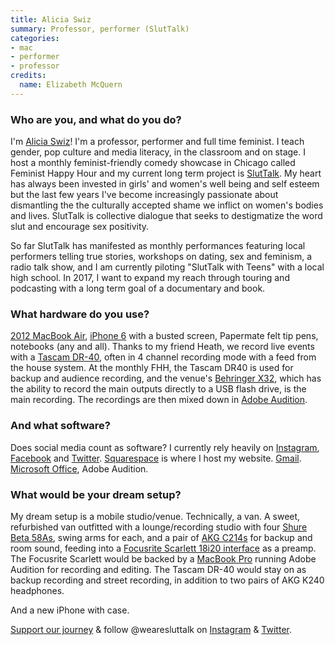 ```yaml
---
title: Alicia Swiz
summary: Professor, performer (SlutTalk)
categories:
- mac
- performer
- professor
credits:
  name: Elizabeth McQuern
---
```


### Who are you, and what do you do?

I'm [Alicia Swiz](https://popgoesalicia.com/ "Alicia's website")! I'm a professor, performer and full time feminist. I teach gender, pop culture and media literacy, in the classroom and on stage. I host a monthly feminist-friendly comedy showcase in Chicago called Feminist Happy Hour and my current long term project is [SlutTalk](http://www.wearesluttalk.com/ "A movement to reclaim the word 'slut.'"). My heart has always been invested in girls' and women's well being and self esteem but the last few years I've become increasingly passionate about dismantling the the culturally accepted shame we inflict on women's bodies and lives. SlutTalk is collective dialogue that seeks to destigmatize the word slut and encourage sex positivity.

So far SlutTalk has manifested as monthly performances featuring local performers telling true stories, workshops on dating, sex and feminism, a radio talk show, and I am currently piloting "SlutTalk with Teens" with a local high school. In 2017, I want to expand my reach through touring and podcasting with a long term goal of a documentary and book. 

### What hardware do you use?

[2012 MacBook Air][macbook-air], [iPhone 6][iphone-6] with a busted screen, Papermate felt tip pens, notebooks (any and all). Thanks to my friend Heath, we record live events with a [Tascam DR-40][dr-40], often in 4 channel recording mode with a feed from the house system. At the monthly FHH, the Tascam DR40 is used for backup and audience recording, and the venue's [Behringer X32][x32], which has the ability to record the main outputs directly to a USB flash drive, is the main recording. The recordings are then mixed down in [Adobe Audition][audition].

### And what software?

Does social media count as software? I currently rely heavily on [Instagram][], [Facebook][] and [Twitter][]. [Squarespace][] is where I host my website. [Gmail][]. [Microsoft Office][office], Adobe Audition.

### What would be your dream setup?

My dream setup is a mobile studio/venue. Technically, a van. A sweet, refurbished van outfitted with a lounge/recording studio with four [Shure Beta 58As][beta-58a], swing arms for each, and a pair of [AKG C214s][c214] for backup and room sound, feeding into a [Focusrite Scarlett 18i20 interface][scarlett-18i20] as a preamp. The Focusrite Scarlett would be backed by a [MacBook Pro][macbook-pro] running Adobe Audition for recording and editing. The Tascam DR-40 would stay on as backup recording and street recording, in addition to two pairs of AKG K240 headphones.

And a new iPhone with case. 

[Support our journey](https://www.indiegogo.com/projects/we-are-sluttalk-feminism "Alicia's Indiegogo project.") & follow @wearesluttalk on [Instagram](https://www.instagram.com/wearesluttalk/ "Alicia's SlutTalk Instagram account.") & [Twitter](https://twitter.com/wearesluttalk "Alicia's SlutTalk Twitter account.").

[iphone-6]: https://en.wikipedia.org/wiki/IPhone_6 "A smartphone."
[scarlett-18i20]: https://us.focusrite.com/usb-audio-interfaces/scarlett-18i20 "A USB audio interface."
[macbook-pro]: https://www.apple.com/macbook-pro/ "A laptop."
[macbook-air]: https://www.apple.com/macbook-air/ "A very thin laptop."
[c214]: https://www.akg.com/pro/p/c214 "A condenser microphone."
[dr-40]: http://tascam.com/product/dr-40/ "A portable digital recorder."
[x32]: http://www.music-group.com/Categories/Behringer/Mixers/Digital-Mixers/X32/p/P0ASF "A digital mixer."
[beta-58a]: http://www.shure.com/americas/products/microphones/beta/beta-58a-vocal-microphone "A vocal microphone."
[instagram]: https://www.instagram.com/ "A photo sharing service."
[gmail]: https://mail.google.com/mail/ "Web-based email."
[twitter]: https://twitter.com/ "An online micro-blogging platform."
[squarespace]: https://www.squarespace.com/ "A site hosting/creation service."
[audition]: https://creative.adobe.com/products/audition "An audio editing software suite."
[facebook]: https://www.facebook.com/ "A social networking site."
[office]: https://products.office.com/en-us/home "An office productivity suite."
